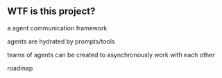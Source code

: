 ## WTF is this project?

a agent communication framework

agents are hydrated by prompts/tools

teams of agents can be created to asynchronously work with each other

roadmap 
